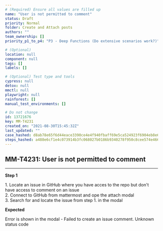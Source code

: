 ```yaml
---
# (Required) Ensure all values are filled up
name: "User is not permitted to comment"
status: Draft
priority: Normal
folder: Create and Attach posts
authors: ""
team_ownership: []
priority_p1_to_p4: "P3 - Deep Functions (Do extensive scenarios work?)"

# (Optional)
location: null
component: null
tags: []
labels: []

# (Optional) Test type and tools
cypress: null
detox: null
mmctl: null
playwright: null
rainforest: []
manual_test_environments: []

# Do not change
id: 13721676
key: MM-T4231
created_on: "2021-08-30T15:45:32Z"
last_updated: ""
case_hashed: d8ab78e65f6d44eace3390ce4e4f940fbaff69e5ca524923f6904eb8e6786ac65579e6efe4e49efcd30b2f2deec96272
steps_hashed: a488e6cf1e4c073914b3fc068027b0186b9340278f950c8cee574e466ee5a1b0ac3efc50f24720d6d1efa3e2b6a128c1
---
```


<!-- (Auto-generated) Based on frontmatter's "key" and "name" -->

## MM-T4231: User is not permitted to comment

---

**Step 1**

1\. Locate an issue in GitHub where you have acces to the repo but don't have access to comment on an issue\
2\. Connect to GitHub from mattermost and ope the attach modal\
3\. Search for and locate the issue from step 1. in the modal

**Expected**

Error is shown in the modal - Failed to create an issue comment. Unknown status code
